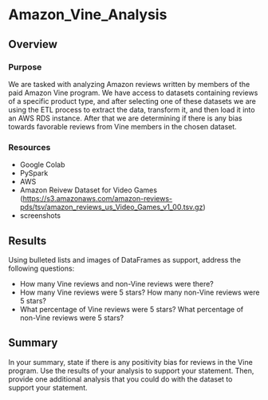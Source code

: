 # Amazon_Vine_Analysis

## Overview 

### Purpose

We are tasked with analyzing Amazon reviews written by members of the paid Amazon Vine program.  We have access to datasets containing reviews of a specific product type, and after selecting one of these datasets we are using the ETL process to extract the data, transform it, and then load it into an AWS RDS instance.  After that we are determining if there is any bias towards favorable reviews from Vine members in the chosen dataset.

### Resources

- Google Colab 
- PySpark
- AWS
- Amazon Reivew Dataset for Video Games (https://s3.amazonaws.com/amazon-reviews-pds/tsv/amazon_reviews_us_Video_Games_v1_00.tsv.gz)
- screenshots

## Results

Using bulleted lists and images of DataFrames as support, address the following questions:

- How many Vine reviews and non-Vine reviews were there?
- How many Vine reviews were 5 stars? How many non-Vine reviews were 5 stars?
- What percentage of Vine reviews were 5 stars? What percentage of non-Vine reviews were 5 stars?

## Summary

In your summary, state if there is any positivity bias for reviews in the Vine program. Use the results of your analysis to support your statement. Then, provide one additional analysis that you could do with the dataset to support your statement.
